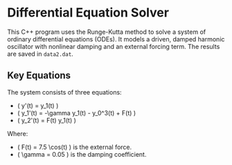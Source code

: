 # Differential Equation Solver

This C++ program uses the Runge-Kutta method to solve a system of ordinary differential equations (ODEs). It models a driven, damped harmonic oscillator with nonlinear damping and an external forcing term. The results are saved in `data2.dat`.

## Key Equations
The system consists of three equations:
- \( y'(t) = y_1(t) \)
- \( y_1'(t) = -\gamma y_1(t) - y_0^3(t) + F(t) \)
- \( y_2'(t) = F(t) y_1(t) \)

Where:
- \( F(t) = 7.5 \cos(t) \) is the external force.
- \( \gamma = 0.05 \) is the damping coefficient.
